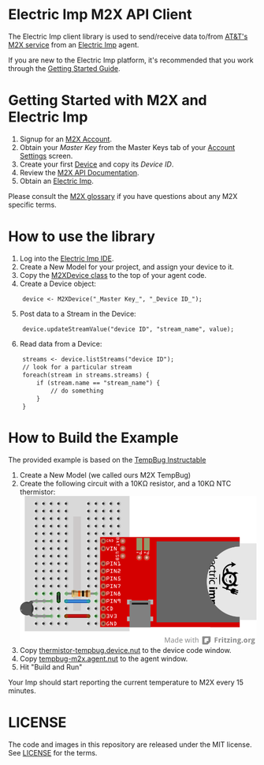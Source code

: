 Electric Imp M2X API Client
========================

The Electric Imp client library is used to send/receive data to/from [AT&amp;T's M2X service](https://m2x.att.com/) from an [Electric Imp](http://electricimp.com/) agent.

If you are new to the Electric Imp platform, it's recommended that you work through the [Getting Started Guide](http://electricimp.com/docs/gettingstarted).

Getting Started with M2X and Electric Imp
=========================================
1. Signup for an [M2X Account](https://m2x.att.com/signup).
2. Obtain your _Master Key_ from the Master Keys tab of your [Account Settings](https://m2x.att.com/account) screen.
2. Create your first [Device](https://m2x.att.com/devices) and copy its _Device ID_.
3. Review the [M2X API Documentation](https://m2x.att.com/developer/documentation/overview).
4. Obtain an [Electric Imp](http://electricimp.com/docs/gettingstarted/devkits/).

Please consult the [M2X glossary](https://m2x.att.com/developer/documentation/glossary) if you have questions about any M2X specific terms.

How to use the library
=======================

1. Log into the [Electric Imp IDE](https://ide.electricimp.com).
2. Create a New Model for your project, and assign your device to it.
3. Copy the [M2XDevice class](/lib/m2x.agent.nut) to the top of your agent code.
4. Create a Device object:
```
    device <- M2XDevice("_Master Key_", "_Device ID_");
```
5. Post data to a Stream in the Device:
```
    device.updateStreamValue("device ID", "stream_name", value);
```

6. Read data from a Device:

```
    streams <- device.listStreams("device ID");
    // look for a particular stream
    foreach(stream in streams.streams) {
        if (stream.name == "stream_name") {
            // do something
        }
    }
```


How to Build the Example
========================
The provided example is based on the [TempBug Instructable](http://www.instructables.com/id/TempBug-internet-connected-thermometer/)


1. Create a New Model (we called ours M2X TempBug)
2. Create the following circuit with a 10KΩ resistor, and a 10KΩ NTC thermistor:
![Example Circuit](/example/tempbug-circuit.png)
3. Copy [thermistor-tempbug.device.nut](/example/tempbug-thermistor.device.nut) to the device code window.
4. Copy [tempbug-m2x.agent.nut](/example/tempbug-m2x.agent.nut) to the agent window.
5. Hit "Build and Run"


Your Imp should start reporting the current temperature to M2X every 15 minutes.

LICENSE
=======
The code and images in this repository are released under the MIT license. See [LICENSE](LICENSE) for the terms.
